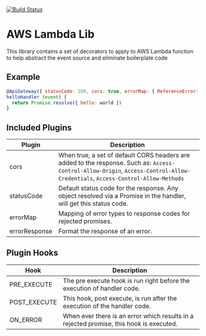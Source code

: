 [![Build Status](https://travis-ci.org/SkippyZA/lambda-lib.svg?branch=master)](https://travis-ci.org/SkippyZA/lambda-lib)

# AWS Lambda Lib

This library contains a set of decorators to apply to AWS Lambda function to help abstract the event source
and eliminate boilerplate code

## Example

```javascript
@ApiGateway({ statusCode: 200, cors: true, errorMap: { ReferenceError: 404, Error: 401 } })
helloHandler (event) {
  return Promise.resolve({ hello: world })
}
```

## Included Plugins

| Plugin           | Description                                                    |
| ---------------- | -------------------------------------------------------------- |
| cors             | When true, a set of default CORS headers are added to the response. Such as: `Access-Control-Allow-Origin`, `Access-Control-Allow-Credentials`, `Access-Control-Allow-Methods` |
| statusCode       | Default status code for the response. Any object resolved via a Promise in the handler, will get this status code. |
| errorMap         | Mapping of error types to response codes for rejected promises. |
| errorResponse    | Format the response of an error. |

## Plugin Hooks

| Hook             | Description                                                    |
| ---------------- | -------------------------------------------------------------- |
| PRE_EXECUTE      | The pre execute hook is run right before the execution of handler code. |
| POST_EXECUTE     | This hook, post execute, is run after the execution of the handler code. |
| ON_ERROR         | When ever there is an error which results in a rejected promise, this hook is executed. |

